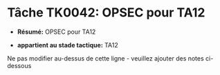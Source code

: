 # Tâche TK0042: OPSEC pour TA12

* **Résumé:** OPSEC pour TA12

* **appartient au stade tactique:** TA12

Ne pas modifier au-dessus de cette ligne - veuillez ajouter des notes ci-dessous